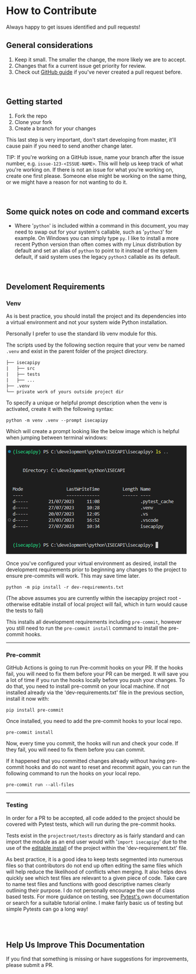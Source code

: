 # How to Contribute

 Always happy to get issues identified and pull requests!

 ## General considerations

 1. Keep it small. The smaller the change, the more likely we are to accept.
 2. Changes that fix a current issue get priority for review.
 3. Check out [GitHub guide][submit-a-pr] if you've never created a pull request before.

</br>

 ## Getting started

 1. Fork the repo
 2. Clone your fork
 3. Create a branch for your changes

 This last step is very important, don't start developing from master, it'll cause pain if you need to send another change later.

 TIP: If you're working on a GitHub issue, name your branch after the issue number, e.g. `issue-123-<ISSUE-NAME>`. This will help us keep track of what you're working on. If there is not an issue for what you're working on, create one first please. Someone else might be working on the same thing, or we might have a reason for not wanting to do it.

</br>

## Some quick notes on code and command excerts

- Where '`python`' is included within a command in this document, you may need to swap out for your system's callable, such as '`python3`' for example. On Windows you can simply type `py`. I like to install a more recent Python version than often comes with my Linux distribution by default and set an alias of `python` to point to it instead of the system default, if said system uses the legacy `python3` callable as its default.

</br>

## Develoment Requirements

 ### Venv

 As is best practice, you should install the project and its dependencies into a virtual environment and not your system wide Python installation.

 Personally I prefer to use the standard lib venv module for this.

 The scripts used by the following section require that your venv be named `.venv` and exist in the parent folder of the project directory.

 ```
 ├── isecapipy
 |   ├── src
 |   ├── tests
 |   ├── ...
 ├── .venv
 └── private work of yours outside project dir
 ```

To specify a unique or helpful prompt description when the venv is activated, create it with the following syntax:

 ```shell
 python -m venv .venv --prompt isecapipy
 ```

Which will create a prompt looking like the below image which is helpful when jumping between terminal windows:

![Prompt with venv description](/docs_imgs/venv_with_prompt.PNG "venv w. prompt")

Once you've configured your virtual environment as desired, install the development requirements prior to beginning any changes to the project to ensure pre-commits will work. This may save time later.

 ```shell
 python -m pip install -r dev-requirements.txt
 ```

(The above assumes you are currently within the isecapipy project root - otherwise editable install of local project will fail, which in turn would cause the tests to fail)

This installs all development requirements including `pre-commit`, however you still need to run the `pre-commit install` command to install the pre-commit hooks.

----

 ### Pre-commit

 GitHub Actions is going to run Pre-commit hooks on your PR. If the hooks fail, you will need to fix them before your PR can be merged. It will save you a lot of time if you run the hooks locally before you push your changes. To do that, you need to install pre-commit on your local machine. If not installed already via the 'dev-requirements.txt' file in the previous section, install it now with:

 ```shell
 pip install pre-commit
 ```

 Once installed, you need to add the pre-commit hooks to your local repo.

 ```shell
 pre-commit install
 ```

 Now, every time you commit, the hooks will run and check your code. If they fail, you will need to fix them before you can commit.

 If it happened that you committed changes already without having pre-commit hooks and do not want to reset and recommit again, you can run the following command to run the hooks on your local repo.

 ```shell
 pre-commit run --all-files
 ```

 ----

 ### Testing

In order for a PR to be accepted, all code added to the project should be covered with Pytest tests, which will run during the pre-commit hooks.

Tests exist in the `projectroot/tests` directory as is fairly standard and can import the module as an end user would with '`import isecapipy`' due to the use of the [editable install](https://pip.pypa.io/en/stable/topics/local-project-installs/#editable-installs) of the project within the 'dev-requirement.txt' file.

As best practice, it is a good idea to keep tests segmented into numerous files so that contributors do not end up often editing the same files which will help reduce the likelihood of conflicts when merging. It also helps devs quickly see which test files are relevant to a given piece of code. Take care to name test files and functions with good descriptive names clearly outlining their purpose. I do not personally encourage the use of class based tests. For more guidance on testing, see [Pytest's ](https://docs.pytest.org/en/7.4.x/) own documentation or search for a suitable tutorial online. I make fairly basic us of testing but simple Pytests can go a long way!


</br></br>

 ## Help Us Improve This Documentation

 If you find that something is missing or have suggestions for improvements, please submit a PR.

 [submit-a-pr]: https://docs.github.com/en/pull-requests/collaborating-with-pull-requests/proposing-changes-to-your-work-with-pull-requests/creating-a-pull-request

